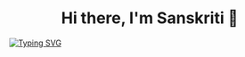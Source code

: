 <h1 align="center">Hi there, I'm Sanskriti 👋</h1>


<a href="https://git.io/typing-svg">
  <img src="https://readme-typing-svg.demolab.com?font=Edu+NSW+ACT+Hand+Precursive&weight=900&duration=4000&pause=1000&color=F718C2&background=E1EF2900&center=true&vCenter=true&width=435&lines=👩‍💻+Aspiring+Software+Engineer++;💻+Full-Stack+Developer;⚛️+React+%26+Node.js%7C+🌐+HTML+%7C+🎨+CSS+;🗃️SQL+%7C+GitHub+%7C+Firebase%7C+MongoDB;📚Learning+SpringBoot+%7C+DevOps+;🌱+SSoC+Contributor+2025+;🎯+E-Cell+Core+Member;+💡+Event+Organiser+;Dream+Big.+Build+Smart.+Stay+Kind.+🌟" alt="Typing SVG" />
</a>




<!--
**Sanskriti10247/Sanskriti10247** is a ✨ _special_ ✨ repository because its `README.md` (this file) appears on your GitHub profile.

Here are some ideas to get you started:

- 🔭 I’m currently working on ...
- 🌱 I’m currently learning ...
- 👯 I’m looking to collaborate on ...
- 🤔 I’m looking for help with ...
- 💬 Ask me about ...
- 📫 How to reach me: ...
- 😄 Pronouns: ...
- ⚡ Fun fact: ...
-->
